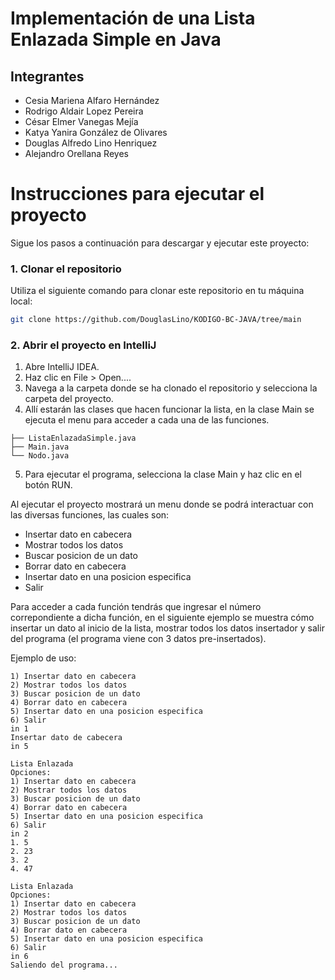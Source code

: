 # Implementación de una Lista Enlazada Simple en Java

## Integrantes

- Cesia Mariena Alfaro Hernández
- Rodrigo Aldair Lopez Pereira
- César Elmer Vanegas Mejía
- Katya Yanira González de Olivares
- Douglas Alfredo Lino Henriquez
- Alejandro Orellana Reyes

# Instrucciones para ejecutar el proyecto

Sigue los pasos a continuación para descargar y ejecutar este proyecto:

### 1. Clonar el repositorio

Utiliza el siguiente comando para clonar este repositorio en tu máquina local:

```bash
git clone https://github.com/DouglasLino/KODIGO-BC-JAVA/tree/main
```

### 2. Abrir el proyecto en IntelliJ

1. Abre IntelliJ IDEA.
2. Haz clic en File > Open....
3. Navega a la carpeta donde se ha clonado el repositorio y selecciona la carpeta del proyecto.
4. Allí estarán las clases que hacen funcionar la lista, en la clase Main se ejecuta el menu para acceder a cada una de las funciones.

```plaintext
├── ListaEnlazadaSimple.java
├── Main.java
└── Nodo.java
```

5. Para ejecutar el programa, selecciona la clase Main y haz clic en el botón RUN.

Al ejecutar el proyecto mostrará un menu donde se podrá interactuar con las diversas funciones, las cuales son:

- Insertar dato en cabecera
- Mostrar todos los datos
- Buscar posicion de un dato
- Borrar dato en cabecera
- Insertar dato en una posicion especifica
- Salir

Para acceder a cada función tendrás que ingresar el número correpondiente a dicha función, en el siguiente ejemplo se muestra cómo insertar
un dato al inicio de la lista, mostrar todos los datos insertador y salir del programa (el programa viene con 3 datos pre-insertados).

Ejemplo de uso:
```plaintext
1) Insertar dato en cabecera
2) Mostrar todos los datos
3) Buscar posicion de un dato
4) Borrar dato en cabecera
5) Insertar dato en una posicion especifica
6) Salir
in 1
Insertar dato de cabecera
in 5

Lista Enlazada
Opciones: 
1) Insertar dato en cabecera
2) Mostrar todos los datos
3) Buscar posicion de un dato
4) Borrar dato en cabecera
5) Insertar dato en una posicion especifica
6) Salir
in 2
1. 5
2. 23
3. 2
4. 47

Lista Enlazada
Opciones: 
1) Insertar dato en cabecera
2) Mostrar todos los datos
3) Buscar posicion de un dato
4) Borrar dato en cabecera
5) Insertar dato en una posicion especifica
6) Salir
in 6
Saliendo del programa...
```